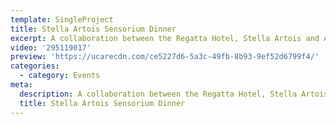 ```yaml
---
template: SingleProject
title: Stella Artois Sensorium Dinner
excerpt: A collaboration between the Regatta Hotel, Stella Artois and Adam D’Sylva of Melbourne’s Coda & Tonka restaurants, for an evening to ignite the senses with the Stella Artois Sensoirum Dinner on Wednesday 10 October 2018
video: '295119017'
preview: 'https://ucarecdn.com/ce5227d6-5a3c-49fb-8b93-9ef52d6799f4/'
categories:
  - category: Events
meta:
  description: A collaboration between the Regatta Hotel, Stella Artois and Adam D’Sylva of Melbourne’s Coda & Tonka restaurants, for an evening to ignite the senses with the Stella Artois Sensoirum Dinner on Wednesday 10 October 2018
  title: Stella Artois Sensorium Dinner
---
```

